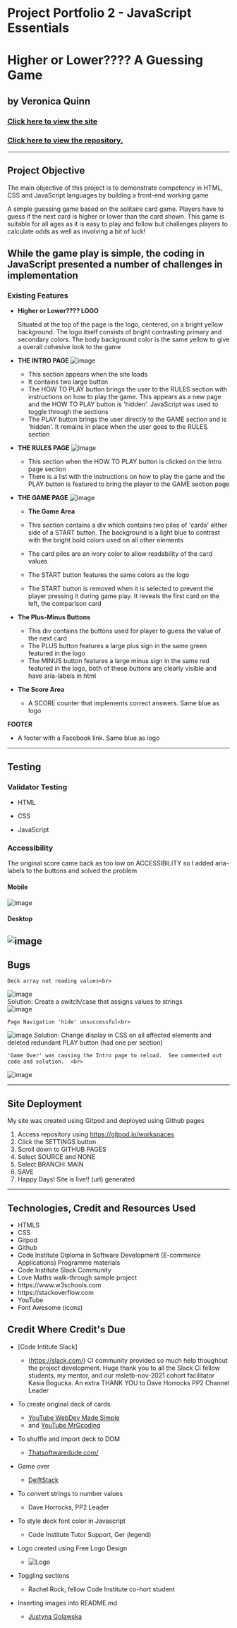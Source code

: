 # Project Portfolio 2 - JavaScript Essentials

# Higher or Lower???? A Guessing Game
## by Veronica Quinn

### [Click here to view the site](https://veronicaquinn.github.io/higher-lower-game/)
### [Click here to view the repository.](https://github.com/VeronicaQuinn/higher-lower-game)
---
## Project Objective
The main objective of this project is to demonstrate competency in HTML, CSS and JavaScript languages by building a front-end working game

A simple guessing game based on the solitaire card game.  Players have to guess if the next card is higher or lower than the card shown.  This game is suitable for all ages as it is easy to play and follow but challenges players to calculate odds as well as involving a bit of luck!

  While the game play is simple, the coding in JavaScript presented a number of challenges in implementation
---
### Existing Features

- __Higher or Lower???? LOGO__

   Situated at the top of the page is the logo, centered, on a bright yellow background.  The logo itself consists of bright contrasting primary and secondary colors.  The body background color is the same yellow to give a overall cohesive look to the game <br> 

- __THE INTRO PAGE__
![image](https://user-images.githubusercontent.com/95372009/157321956-d77bd9ed-1090-4db7-88c3-0ccab84cc49e.png)


  - This section appears when the site loads
  - It contains two large button
  - The HOW TO PLAY button brings the user to the RULES section with instructions on how to play the game.  This appears as a new page and the HOW TO PLAY button is 'hidden'.  JavaScript was used to toggle through the sections
  - The PLAY button brings the user directly to the GAME section and is 'hidden'.  It remains in place when the user goes to the RULES section <br>

- __THE RULES PAGE__
![image](https://user-images.githubusercontent.com/95372009/157322092-50ad78dc-f806-4e9c-9b34-7bed29b46977.png)


  - This section when the HOW TO PLAY button is clicked on the Intro page section
  - There is a list with the instructions on how to play the game and the PLAY button is featured to bring the player to the GAME section page <br>

- __THE GAME PAGE__
![image](https://user-images.githubusercontent.com/95372009/157322182-876e8730-d07b-44b5-b536-9d7b7a8c402b.png)

  - __The Game Area__

  - This section contains a div which contains two piles of 'cards' either side of a START button.  The background is a light blue to contrast with the bright bold colors used on all other elements
  - The card piles are an ivory color to allow readability of the card values 
  - The START button features the same colors as the logo
  - The START button is removed when it is selected to prevent the player pressing it during game play.  It reveals the first card on the left, the comparison card <br>

- __The Plus-Minus Buttons__

  - This div contains the buttons used for player to guess the value of the next card
  - The PLUS button features a large plus sign in the same green featured in the logo
  - The MINUS button features a large minus sign in the same red featured in the logo, both of these buttons are clearly visible and have aria-labels in html <br>

- __The Score Area__

  - A SCORE counter that implements correct answers.  Same blue as logo <br>

__FOOTER__

  - A footer with a Facebook link.  Same blue as logo
---
## Testing

### Validator Testing 

- HTML

- CSS

- JavaScript

### Accessibility

The original score came back as too low on ACCESSIBILITY so I added aria-labels to the buttons and solved the problem

#### Mobile<br>
![image](https://user-images.githubusercontent.com/95372009/156940407-e64b5ee0-8883-4cd0-90d9-36f2916e8b5d.png)

#### Desktop<br>
![image](https://user-images.githubusercontent.com/95372009/156940589-0ae83c05-fb88-4d98-91c2-c9cd62cdfb7d.png)
---
## Bugs
    Deck array not reading values<br>
 ![image](https://user-images.githubusercontent.com/95372009/156895637-e2e59f72-ccb9-4757-8224-ee8b80772f95.png)<br>
  Solution:  Create a switch/case that assigns values to strings<br>
  ![image](https://user-images.githubusercontent.com/95372009/157242560-aec07236-3279-4048-bacc-907c8d0bc1d1.png)


    Page Navigation 'hide' unsuccessful<br>
 ![image](https://user-images.githubusercontent.com/95372009/157079700-0fd9eb51-8788-4351-b5a7-27b1ed46a38c.png)
  Solution:  Change display in CSS on all affected elements and deleted redundant PLAY button (had one per section)

    'Game Over' was causing the Intro page to reload.  See commented out code and solution.  <br>
 ![image](https://user-images.githubusercontent.com/95372009/157241462-fcecbe4f-a966-4df9-a09c-6994f97d921a.png)


---
## Site Deployment

My site was created using Gitpod and deployed using Github pages

1. Access repository using https://gitpod.io/workspaces
2. Click the SETTINGS button
3. Scroll down to GITHUB PAGES
4. Select SOURCE and NONE
5. Select BRANCH: MAIN
6. SAVE
7. Happy Days!  Site is live!! (url) generated
---
## Technologies, Credit and Resources Used

<ul>
<li>HTMLS</li>
<li>CSS</li>
<li>Gitpod</li>
<li>Github</li>
<li>Code Institute Diploma in Software Development (E-commerce Applications) Programme materials</li>
<li>Code Institute Slack Community
<li>Love Maths walk-through sample project</li>
<li>https://www.w3schools.com</li>
<li>https://stackoverflow.com</li>
<li>YouTube</li>
<li>Font Awesome (icons)</li>
</ul> 

## Credit Where Credit's Due

- [Code Intitute Slack]
    - (https://slack.com/) CI community provided so much help thoughout the project development. Huge thank you to all the Slack CI fellow students, my mentor, and our msletb-nov-2021 cohort facilitator Kasia Bogucka.  An extra THANK YOU to Dave Horrocks PP2 Channel Leader <br>

- To create original deck of cards 
    - [YouTube WebDev Made Simple](https://www.youtube.com/channel/UCFbNIlppjAuEX4znoulh0Cw)
    - and [YouTube MrGcoding](https://www.youtube.com/hashtag/javascript) <br>

- To shuffle and import deck to DOM 
    - [Thatsoftwaredude.com/](https://www.thatsoftwaredude.com/content/6196/coding-a-card-deck-in-javascript) <br>

- Game over 
    - [DelftStack](https://www.delftstack.com/howto/javascript/javascript-wait-for-function-to-finish/) <br>

- To convert strings to number values 
    - Dave Horrocks, PP2 Leader <br>

- To style deck font color in Javascript 
    - Code Institute Tutor Support, Ger (legend) <br>

- Logo created using Free Logo Design
    - ![Logo](../higher-lower-game/assets/images/logo.png) <br>

- Toggling sections
    - Rachel Rock, fellow Code Institute co-hort student <br>

- Inserting images into README.md
    - [Justyna Golawska](https://medium.com/@justynagolawska/how-to-easily-add-screenshots-into-your-readme-file-on-github-d806a01d6ffd)



